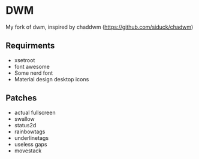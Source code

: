 # DWM
My fork of dwm, inspired by chaddwm (https://github.com/siduck/chadwm)

## Requirments
* xsetroot
* font awesome
* Some nerd font
* Material design desktop icons 

## Patches
* actual fullscreen
* swallow
* status2d
* rainbowtags
* underlinetags
* useless gaps
* movestack
